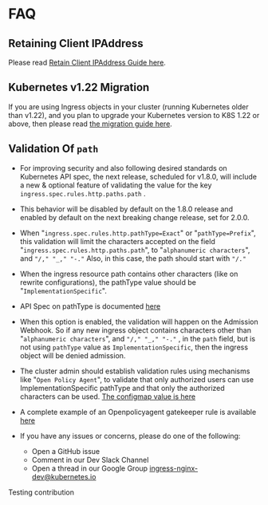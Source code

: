 
# FAQ

## Retaining Client IPAddress

Please read [Retain Client IPAddress Guide here](./user-guide/retaining-client-ipaddress.md).

## Kubernetes v1.22 Migration

If you are using Ingress objects in your cluster (running Kubernetes older than v1.22), and you plan to upgrade your Kubernetes version to K8S 1.22 or above, then please read [the migration guide here](./user-guide/k8s-122-migration.md).

## Validation Of __`path`__

- For improving security and also following desired standards on Kubernetes API spec, the next release, scheduled for v1.8.0, will include a new & optional feature of validating the value for the key `ingress.spec.rules.http.paths.path` .

- This behavior will be disabled by default on the 1.8.0 release and enabled by default on the next breaking change release, set for 2.0.0.

- When "`ingress.spec.rules.http.pathType=Exact`" or "`pathType=Prefix`", this validation will limit the characters accepted on the field "`ingress.spec.rules.http.paths.path`",  to "`alphanumeric characters`", and  `"/," "_," "-."` Also, in this case, the path should start with `"/."`

- When the ingress resource path contains other characters (like on rewrite configurations), the pathType value should be "`ImplementationSpecific`".

- API Spec on pathType is documented [here](https://kubernetes.io/docs/concepts/services-networking/ingress/#path-types)

- When this option is enabled, the validation will happen on the Admission Webhook. So if any new ingress object contains characters other than  "`alphanumeric characters`", and  `"/," "_," "-."` , in the `path` field, but is not using `pathType` value as `ImplementationSpecific`, then the ingress object will be denied admission.

- The cluster admin should establish validation rules using mechanisms like "`Open Policy Agent`", to validate that only authorized users can use ImplementationSpecific pathType and that only the authorized characters can be used. [The configmap value is here](https://kubernetes.github.io/ingress-nginx/user-guide/nginx-configuration/configmap/#strict-validate-path-type)

- A complete example of an Openpolicyagent gatekeeper rule is available [here](https://kubernetes.github.io/ingress-nginx/examples/openpolicyagent/)

- If you have any issues or concerns, please do one of the following: 
  - Open a GitHub issue 
  - Comment in our Dev Slack Channel
  - Open a thread in our Google Group ingress-nginx-dev@kubernetes.io


Testing contribution